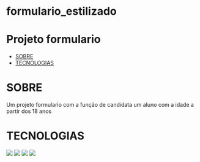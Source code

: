 # formulario_estilizado

<h1>Projeto formulario</h1>

<ul>
<li><a href="#SOBRE">SOBRE</a></li>
<li><a href="#TECNOLOGIAS">TECNOLOGIAS</a></li>
</ul>





<h1 id="SOBRE">SOBRE</h1>
Um projeto formulario com a função de candidata um aluno com a idade a partir dos 18 anos

<h1 id="TECNOLOGIAS">TECNOLOGIAS</h1>
<img src="https://img.shields.io/badge/HTML5-E34F26?style=for-the-badge&logo=html5&logoColor=white">
<img src="https://img.shields.io/badge/CSS3-1572B6?style=for-the-badge&logo=css3&logoColor=white">
<img src="https://img.shields.io/badge/JavaScript-323330?style=for-the-badge&logo=javascript&logoColor=F7DF1E">

<img src="formulario.gif">
